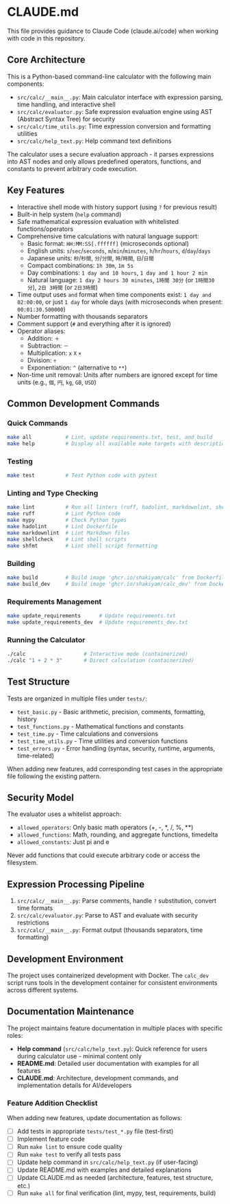 # CLAUDE.md

This file provides guidance to Claude Code (claude.ai/code) when working with code in this repository.

## Core Architecture

This is a Python-based command-line calculator with the following main components:

- `src/calc/__main__.py`: Main calculator interface with expression parsing, time handling, and interactive shell
- `src/calc/evaluator.py`: Safe expression evaluation engine using AST (Abstract Syntax Tree) for security
- `src/calc/time_utils.py`: Time expression conversion and formatting utilities
- `src/calc/help_text.py`: Help command text definitions

The calculator uses a secure evaluation approach - it parses expressions into AST nodes and only allows predefined operators, functions, and constants to prevent arbitrary code execution.

## Key Features

- Interactive shell mode with history support (using `?` for previous result)
- Built-in help system (`help` command)
- Safe mathematical expression evaluation with whitelisted functions/operators
- Comprehensive time calculations with natural language support:
  - Basic format: `HH:MM:SS[.ffffff]` (microseconds optional)
  - English units: `s`/`sec`/`seconds`, `m`/`min`/`minutes`, `h`/`hr`/`hours`, `d`/`day`/`days`
  - Japanese units: `秒`/`秒間`, `分`/`分間`, `時`/`時間`, `日`/`日間`
  - Compact combinations: `1h 30m`, `1m 5s`
  - Day combinations: `1 day and 10 hours`, `1 day and 1 hour 2 min`
  - Natural language: `1 day 2 hours 30 minutes`, `1時間 30分` (or `1時間30分`), `2日 3時間` (or `2日3時間`)
- Time output uses `and` format when time components exist: `1 day and 02:00:00`, or just `1 day` for whole days (with microseconds when present: `00:01:30.500000`)
- Number formatting with thousands separators
- Comment support (`#` and everything after it is ignored)
- Operator aliases:
  - Addition: `＋`
  - Subtraction: `－`
  - Multiplication: `x` `X` `×`
  - Division: `÷`
  - Exponentiation: `^` (alternative to `**`)
- Non-time unit removal: Units after numbers are ignored except for time units (e.g., `個`, `円`, `kg`, `GB`, `USD`)

## Common Development Commands

### Quick Commands

```bash
make all           # Lint, update requirements.txt, test, and build
make help          # Display all available make targets with descriptions
```

### Testing

```bash
make test          # Test Python code with pytest
```

### Linting and Type Checking

```bash
make lint          # Run all linters (ruff, hadolint, markdownlint, shellcheck, shfmt)
make ruff          # Lint Python code
make mypy          # Check Python types
make hadolint      # Lint Dockerfile
make markdownlint  # Lint Markdown files
make shellcheck    # Lint shell scripts
make shfmt         # Lint shell script formatting
```

### Building

```bash
make build         # Build image 'ghcr.io/shakiyam/calc' from Dockerfile
make build_dev     # Build image 'ghcr.io/shakiyam/calc_dev' from Dockerfile.dev
```

### Requirements Management

```bash
make update_requirements      # Update requirements.txt
make update_requirements_dev  # Update requirements_dev.txt
```

### Running the Calculator

```bash
./calc                   # Interactive mode (containerized)
./calc "1 + 2 * 3"       # Direct calculation (containerized)
```

## Test Structure

Tests are organized in multiple files under `tests/`:

- `test_basic.py` - Basic arithmetic, precision, comments, formatting, history
- `test_functions.py` - Mathematical functions and constants
- `test_time.py` - Time calculations and conversions
- `test_time_utils.py` - Time utilities and conversion functions
- `test_errors.py` - Error handling (syntax, security, runtime, arguments, time-related)

When adding new features, add corresponding test cases in the appropriate file following the existing pattern.

## Security Model

The evaluator uses a whitelist approach:

- `allowed_operators`: Only basic math operators (+, -, *, /, %, **)
- `allowed_functions`: Math, rounding, and aggregate functions, timedelta
- `allowed_constants`: Just pi and e

Never add functions that could execute arbitrary code or access the filesystem.

## Expression Processing Pipeline

1. `src/calc/__main__.py`: Parse comments, handle `?` substitution, convert time formats
2. `src/calc/evaluator.py`: Parse to AST and evaluate with security restrictions
3. `src/calc/__main__.py`: Format output (thousands separators, time formatting)

## Development Environment

The project uses containerized development with Docker. The `calc_dev` script runs tools in the development container for consistent environments across different systems.

## Documentation Maintenance

The project maintains feature documentation in multiple places with specific roles:

- **Help command** (`src/calc/help_text.py`): Quick reference for users during calculator use - minimal content only
- **README.md**: Detailed user documentation with examples for all features
- **CLAUDE.md**: Architecture, development commands, and implementation details for AI/developers

### Feature Addition Checklist

When adding new features, update documentation as follows:

- [ ] Add tests in appropriate `tests/test_*.py` file (test-first)
- [ ] Implement feature code
- [ ] Run `make lint` to ensure code quality
- [ ] Run `make test` to verify all tests pass
- [ ] Update help command in `src/calc/help_text.py` (if user-facing)
- [ ] Update README.md with examples and detailed explanations
- [ ] Update CLAUDE.md as needed (architecture, features, test structure, etc.)
- [ ] Run `make all` for final verification (lint, mypy, test, requirements, build)
